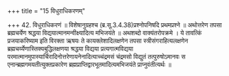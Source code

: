 +++
title = "15 विधुराधिकरणम्"

+++
42. विधुराधिकरणं ॥ विशेषानुग्रहश्च (ब्र.सू.3.4.38)प्रश्नोपनिषदि प्रथमप्रश्ने ॥ अथोत्तरेण तपसा ब्रह्मचर्येण श्रद्धया विद्ययात्मानमन्वीक्ष्यादित्य मभिजयंते ॥ अथशब्दो वाक्यंतरोपक्रमे । ये तावत्किं प्रजयाकरिष्याम इति विरक्ता ऋषयः ते कायक्लेशादिलक्षणेन तपसा स्त्रीसंगराहित्यलक्षणेन ब्रह्मचर्य्येणास्तिक्यबुद्धिलक्षणया श्रद्धया विद्यया प्रत्यगात्मविद्यया परमात्मानमुपास्यार्चिरादिनोत्तरेणायनेनादित्याच्चंद्रमसं चंद्रमसो विद्युतं तत्पुरुषोऽमानवः स एनान्ब्रह्मगमयतीत्युक्तप्रकारेण ब्रह्मप्राप्तिद्वारभूतमादित्यमभिजयंते प्राप्नुवंतीत्यर्थः ॥